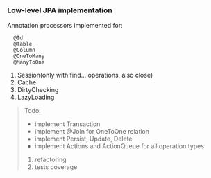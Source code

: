 ### Low-level JPA implementation 

Annotation processors implemented for:
```
  @Id
  @Table
  @Column
  @OneToMany
  @ManyToOne
```  
  1. Session(only with find... operations, also close)
  2. Cache
  3. DirtyChecking
  3. LazyLoading  
  
> Todo:
>  - implement Transaction
>  - implement @Join for OneToOne relation
>  - implement Persist, Update, Delete
>  - implement Actions and ActionQueue for all operation types
>  1. refactoring
>  2. tests coverage
